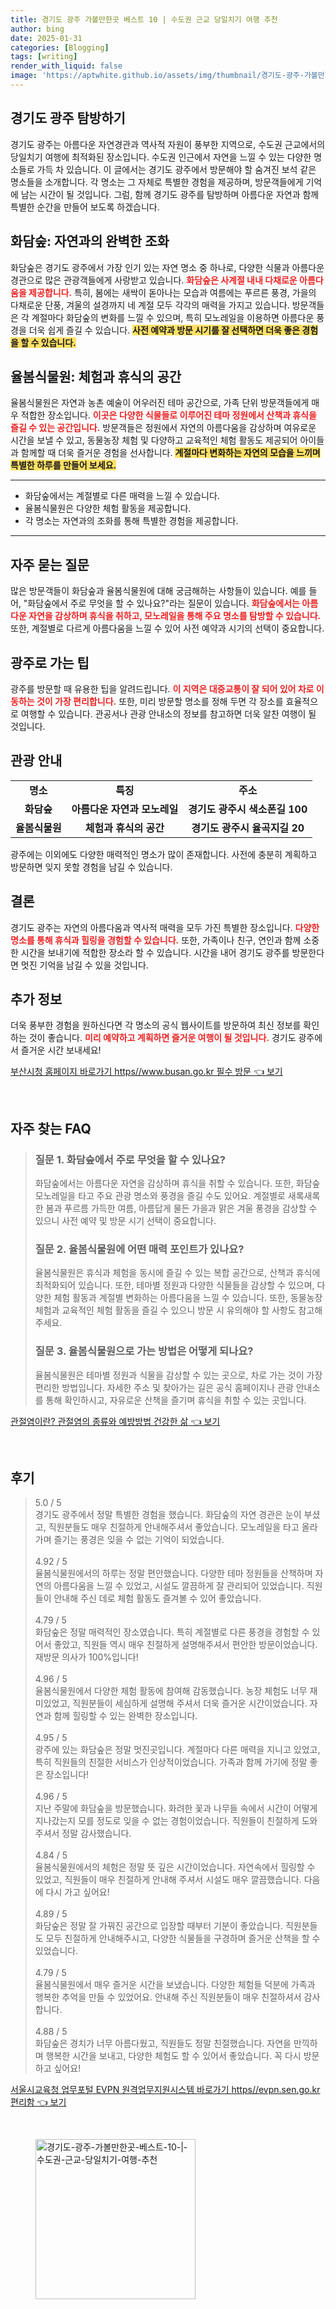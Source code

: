 ```yaml
---
title: 경기도 광주 가볼만한곳 베스트 10 | 수도권 근교 당일치기 여행 추천
author: bing
date: 2025-01-31
categories: [Blogging]
tags: [writing]
render_with_liquid: false
image: 'https://aptwhite.github.io/assets/img/thumbnail/경기도-광주-가볼만한곳-베스트-10-|-수도권-근교-당일치기-여행-추천.webp'
---
```



<h2 id='경기도_광주_소개'>경기도 광주 탐방하기</h2>

<p>경기도 광주는 아름다운 자연경관과 역사적 자원이 풍부한 지역으로, 수도권 근교에서의 당일치기 여행에 최적화된 장소입니다. 수도권 인근에서 자연을 느낄 수 있는 다양한 명소들로 가득 차 있습니다. 이 글에서는 경기도 광주에서 방문해야 할 숨겨진 보석 같은 명소들을 소개합니다. 각 명소는 그 자체로 특별한 경험을 제공하며, 방문객들에게 기억에 남는 시간이 될 것입니다. 그럼, 함께 경기도 광주를 탐방하며 아름다운 자연과 함께 특별한 순간을 만들어 보도록 하겠습니다.</p>

<h2 id='화담숲'>화담숲: 자연과의 완벽한 조화</h2>

<p>화담숲은 경기도 광주에서 가장 인기 있는 자연 명소 중 하나로, 다양한 식물과 아름다운 경관으로 많은 관광객들에게 사랑받고 있습니다. <b><span style="color: #ee2323;">화담숲은 사계절 내내 다채로운 아름다움을 제공합니다.</span></b> 특히, 봄에는 새싹이 돋아나는 모습과 여름에는 푸르른 풍경, 가을의 다채로운 단풍, 겨울의 설경까지 네 계절 모두 각각의 매력을 가지고 있습니다. 방문객들은 각 계절마다 화담숲의 변화를 느낄 수 있으며, 특히 모노레일을 이용하면 아름다운 풍경을 더욱 쉽게 즐길 수 있습니다. <b><span style="background-color: #ffe066;">사전 예약과 방문 시기를 잘 선택하면 더욱 좋은 경험을 할 수 있습니다.</span></b></p>

<h2 id='율봄식물원'>율봄식물원: 체험과 휴식의 공간</h2>

<p>율봄식물원은 자연과 농촌 예술이 어우러진 테마 공간으로, 가족 단위 방문객들에게 매우 적합한 장소입니다. <b><span style="color: #ee2323;">이곳은 다양한 식물들로 이루어진 테마 정원에서 산책과 휴식을 즐길 수 있는 공간입니다.</span></b> 방문객들은 정원에서 자연의 아름다움을 감상하며 여유로운 시간을 보낼 수 있고, 동물농장 체험 및 다양하고 교육적인 체험 활동도 제공되어 아이들과 함께할 때 더욱 즐거운 경험을 선사합니다. <b><span style="background-color: #ffe066;">계절마다 변화하는 자연의 모습을 느끼며 특별한 하루를 만들어 보세요.</span></b></p>

<hr />

<ul>
    <li>화담숲에서는 계절별로 다른 매력을 느낄 수 있습니다.</li>
    <li>율봄식물원은 다양한 체험 활동을 제공합니다.</li>
    <li>각 명소는 자연과의 조화를 통해 특별한 경험을 제공합니다.</li>
</ul>

<hr />

<h2 id='자주_묻는_질문'>자주 묻는 질문</h2>

<p>많은 방문객들이 화담숲과 율봄식물원에 대해 궁금해하는 사항들이 있습니다. 예를 들어, "화담숲에서 주로 무엇을 할 수 있나요?"라는 질문이 있습니다. <b><span style="color: #ee2323;">화담숲에서는 아름다운 자연을 감상하며 휴식을 취하고, 모노레일을 통해 주요 명소를 탐방할 수 있습니다.</span></b> 또한, 계절별로 다르게 아름다움을 느낄 수 있어 사전 예약과 시기의 선택이 중요합니다.</p>

<h2 id='광주로_가는_팁'>광주로 가는 팁</h2>

<p>광주를 방문할 때 유용한 팁을 알려드립니다. <b><span style="color: #ee2323;">이 지역은 대중교통이 잘 되어 있어 차로 이동하는 것이 가장 편리합니다.</span></b> 또한, 미리 방문할 명소를 정해 두면 각 장소를 효율적으로 여행할 수 있습니다. 관공서나 관광 안내소의 정보를 참고하면 더욱 알찬 여행이 될 것입니다.</p>

<h2 id='관광_안내'>관광 안내</h2>

<table>
    <tr>
        <td style="text-align: center; height: 17px;"><b>명소</b></td>
        <td style="text-align: center; height: 17px;"><b>특징</b></td>
        <td style="text-align: center; height: 17px;"><b>주소</b></td>
    </tr>
    <tr>
        <td style="text-align: center; height: 17px;"><b>화담숲</b></td>
        <td style="text-align: center; height: 17px;"><b>아름다운 자연과 모노레일</b></td>
        <td style="text-align: center; height: 17px;"><b>경기도 광주시 색소폰길 100</b></td>
    </tr>
    <tr>
        <td style="text-align: center; height: 17px;"><b>율봄식물원</b></td>
        <td style="text-align: center; height: 17px;"><b>체험과 휴식의 공간</b></td>
        <td style="text-align: center; height: 17px;"><b>경기도 광주시 율곡지길 20</b></td>
    </tr>
</table>

<p>광주에는 이외에도 다양한 매력적인 명소가 많이 존재합니다. 사전에 충분히 계획하고 방문하면 잊지 못할 경험을 남길 수 있습니다.</p>

<h2 id='결론'>결론</h2>

<p>경기도 광주는 자연의 아름다움과 역사적 매력을 모두 가진 특별한 장소입니다. <b><span style="color: #ee2323;">다양한 명소를 통해 휴식과 힐링을 경험할 수 있습니다.</span></b> 또한, 가족이나 친구, 연인과 함께 소중한 시간을 보내기에 적합한 장소라 할 수 있습니다. 시간을 내어 경기도 광주를 방문한다면 멋진 기억을 남길 수 있을 것입니다.</p>

<h2 id='추가_정보'>추가 정보</h2>

<p>더욱 풍부한 경험을 원하신다면 각 명소의 공식 웹사이트를 방문하여 최신 정보를 확인하는 것이 좋습니다. <b><span style="color: #ee2323;">미리 예약하고 계획하면 즐거운 여행이 될 것입니다.</span></b> 경기도 광주에서 즐거운 시간 보내세요!</p>


<p><a class="click-button" title="부산시청 홈페이지 바로가기 https//www.busan.go.kr 필수 방문" href="https://aptwhite.github.io/posts/%EB%B6%80%EC%82%B0%EC%8B%9C%EC%B2%AD-%ED%99%88%ED%8E%98%EC%9D%B4%EC%A7%80-%EB%B0%94%EB%A1%9C%EA%B0%80%EA%B8%B0-httpswww.busan.go.kr-%ED%95%84%EC%88%98-%EB%B0%A9%EB%AC%B8/" rel="dofollow">부산시청 홈페이지 바로가기 https//www.busan.go.kr 필수 방문 👈 보기</a></p><br>
<h2 id='자주_찾는_FAQ'>자주 찾는 FAQ</h2>
<div itemscope="" itemtype="https://schema.org/FAQPage"> 
<blockquote> 
<div itemscope="" itemprop="mainEntity" itemtype="https://schema.org/Question"> 
<h3 itemprop="name">질문 1. 화담숲에서 주로 무엇을 할 수 있나요?</h3> 
<div itemscope="" itemprop="acceptedAnswer" itemtype="https://schema.org/Answer"> 
<span itemprop="text"> 
<p>화담숲에서는 아름다운 자연을 감상하며 휴식을 취할 수 있습니다. 또한, 화담숲 모노레일을 타고 주요 관광 명소와 풍경을 즐길 수도 있어요. 계절별로 새록새록한 봄과 푸르름 가득한 여름, 아름답게 물든 가을과 맑은 겨울 풍경을 감상할 수 있으니 사전 예약 및 방문 시기 선택이 중요합니다.</p> 
</span> 
</div> 
</div> 

<div itemscope="" itemprop="mainEntity" itemtype="https://schema.org/Question"> 
<h3 itemprop="name">질문 2. 율봄식물원에 어떤 매력 포인트가 있나요?</h3> 
<div itemscope="" itemprop="acceptedAnswer" itemtype="https://schema.org/Answer"> 
<span itemprop="text"> 
<p>율봄식물원은 휴식과 체험을 동시에 즐길 수 있는 복합 공간으로, 산책과 휴식에 최적화되어 있습니다. 또한, 테마별 정원과 다양한 식물들을 감상할 수 있으며, 다양한 체험 활동과 계절별 변화하는 아름다움을 느낄 수 있습니다. 또한, 동물농장 체험과 교육적인 체험 활동을 즐길 수 있으니 방문 시 유의해야 할 사항도 참고해주세요.</p>
</span> 
</div> 
</div> 

<div itemscope="" itemprop="mainEntity" itemtype="https://schema.org/Question"> 
<h3 itemprop="name">질문 3. 율봄식물원으로 가는 방법은 어떻게 되나요?</h3> 
<div itemscope="" itemprop="acceptedAnswer" itemtype="https://schema.org/Answer"> 
<span itemprop="text"> 
<p>율봄식물원은 테마별 정원과 식물을 감상할 수 있는 곳으로, 차로 가는 것이 가장 편리한 방법입니다. 자세한 주소 및 찾아가는 길은 공식 홈페이지나 관광 안내소를 통해 확인하시고, 자유로운 산책을 즐기며 휴식을 취할 수 있는 곳입니다.</p> 
</span> 
</div> 
</div> 
</blockquote> 
</div>
<p><a class="click-button" title="관절염이란? 관절염의 종류와 예방방법 건강한 삶" href="https://aptwhite.github.io/posts/%EA%B4%80%EC%A0%88%EC%97%BC%EC%9D%B4%EB%9E%80-%EA%B4%80%EC%A0%88%EC%97%BC%EC%9D%98-%EC%A2%85%EB%A5%98%EC%99%80-%EC%98%88%EB%B0%A9%EB%B0%A9%EB%B2%95-%EA%B1%B4%EA%B0%95%ED%95%9C-%EC%82%B6/" rel="dofollow">관절염이란? 관절염의 종류와 예방방법 건강한 삶 👈 보기</a></p><br>
<h2 id='후기'>후기</h2>
<div itemscope itemtype="https://schema.org/Product">
  <blockquote>
  <div itemprop="review" itemscope itemtype="https://schema.org/Review">
      <div itemprop="reviewRating" itemscope itemtype="https://schema.org/Rating"> <span itemprop="ratingValue">5.0</span> / <span itemprop="bestRating">5</span> </div>
      <span itemprop="reviewBody">경기도 광주에서 정말 특별한 경험을 했습니다. 화담숲의 자연 경관은 눈이 부셨고, 직원분들도 매우 친절하게 안내해주셔서 좋았습니다. 모노레일을 타고 올라가며 즐기는 풍경은 잊을 수 없는 기억이 되었습니다.</span>
  </div>
  <br>
  <div itemprop="review" itemscope itemtype="https://schema.org/Review">
      <div itemprop="reviewRating" itemscope itemtype="https://schema.org/Rating"> <span itemprop="ratingValue">4.92</span> / <span itemprop="bestRating">5</span> </div>
      <span itemprop="reviewBody">율봄식물원에서의 하루는 정말 편안했습니다. 다양한 테마 정원들을 산책하며 자연의 아름다움을 느낄 수 있었고, 시설도 깔끔하게 잘 관리되어 있었습니다. 직원들이 안내해 주신 데로 체험 활동도 즐겨볼 수 있어 좋았습니다.</span>
  </div>
  <br>
  <div itemprop="review" itemscope itemtype="https://schema.org/Review">
      <div itemprop="reviewRating" itemscope itemtype="https://schema.org/Rating"> <span itemprop="ratingValue">4.79</span> / <span itemprop="bestRating">5</span> </div>
      <span itemprop="reviewBody">화담숲은 정말 매력적인 장소였습니다. 특히 계절별로 다른 풍경을 경험할 수 있어서 좋았고, 직원들 역시 매우 친절하게 설명해주셔서 편안한 방문이었습니다. 재방문 의사가 100%입니다!</span>
  </div>
  <br>
  <div itemprop="review" itemscope itemtype="https://schema.org/Review">
      <div itemprop="reviewRating" itemscope itemtype="https://schema.org/Rating"> <span itemprop="ratingValue">4.96</span> / <span itemprop="bestRating">5</span> </div>
      <span itemprop="reviewBody">율봄식물원에서 다양한 체험 활동에 참여해 감동했습니다. 농장 체험도 너무 재미있었고, 직원분들이 세심하게 설명해 주셔서 더욱 즐거운 시간이었습니다. 자연과 함께 힐링할 수 있는 완벽한 장소입니다.</span>
  </div>
  <br>
  <div itemprop="review" itemscope itemtype="https://schema.org/Review">
      <div itemprop="reviewRating" itemscope itemtype="https://schema.org/Rating"> <span itemprop="ratingValue">4.95</span> / <span itemprop="bestRating">5</span> </div>
      <span itemprop="reviewBody">광주에 있는 화담숲은 정말 멋진곳입니다. 계절마다 다른 매력을 지니고 있었고, 특히 직원들의 친절한 서비스가 인상적이었습니다. 가족과 함께 가기에 정말 좋은 장소입니다!</span>
  </div>
  <br>
  <div itemprop="review" itemscope itemtype="https://schema.org/Review">
      <div itemprop="reviewRating" itemscope itemtype="https://schema.org/Rating"> <span itemprop="ratingValue">4.96</span> / <span itemprop="bestRating">5</span> </div>
      <span itemprop="reviewBody">지난 주말에 화담숲을 방문했습니다. 화려한 꽃과 나무들 속에서 시간이 어떻게 지나갔는지 모를 정도로 잊을 수 없는 경험이었습니다. 직원들이 친절하게 도와주셔서 정말 감사했습니다.</span>
  </div>
  <br>
  <div itemprop="review" itemscope itemtype="https://schema.org/Review">
      <div itemprop="reviewRating" itemscope itemtype="https://schema.org/Rating"> <span itemprop="ratingValue">4.84</span> / <span itemprop="bestRating">5</span> </div>
      <span itemprop="reviewBody">율봄식물원에서의 체험은 정말 뜻 깊은 시간이었습니다. 자연속에서 힐링할 수 있었고, 직원들이 매우 친절하게 안내해 주셔서 시설도 매우 깔끔했습니다. 다음에 다시 가고 싶어요!</span>
  </div>
  <br>
  <div itemprop="review" itemscope itemtype="https://schema.org/Review">
      <div itemprop="reviewRating" itemscope itemtype="https://schema.org/Rating"> <span itemprop="ratingValue">4.89</span> / <span itemprop="bestRating">5</span> </div>
      <span itemprop="reviewBody">화담숲은 정말 잘 가꿔진 공간으로 입장할 때부터 기분이 좋았습니다. 직원분들도 모두 친절하게 안내해주시고, 다양한 식물들을 구경하며 즐거운 산책을 할 수 있었습니다.</span>
  </div>
  <br>
  <div itemprop="review" itemscope itemtype="https://schema.org/Review">
      <div itemprop="reviewRating" itemscope itemtype="https://schema.org/Rating"> <span itemprop="ratingValue">4.79</span> / <span itemprop="bestRating">5</span> </div>
      <span itemprop="reviewBody">율봄식물원에서 매우 즐거운 시간을 보냈습니다. 다양한 체험들 덕분에 가족과 행복한 추억을 만들 수 있었어요. 안내해 주신 직원분들이 매우 친절하셔서 감사합니다.</span>
  </div>
  <br>
  <div itemprop="review" itemscope itemtype="https://schema.org/Review">
      <div itemprop="reviewRating" itemscope itemtype="https://schema.org/Rating"> <span itemprop="ratingValue">4.88</span> / <span itemprop="bestRating">5</span> </div>
      <span itemprop="reviewBody">화담숲은 경치가 너무 아름다웠고, 직원들도 정말 친절했습니다. 자연을 만끽하며 행복한 시간을 보내고, 다양한 체험도 할 수 있어서 좋았습니다. 꼭 다시 방문하고 싶어요!</span>
  </div>
  </blockquote>
</div>
<p><a class="click-button" title="서울시교육청 업무포털 EVPN 원격업무지원시스템 바로가기 https//evpn.sen.go.kr 편리함" href="https://aptwhite.github.io/posts/%EC%84%9C%EC%9A%B8%EC%8B%9C%EA%B5%90%EC%9C%A1%EC%B2%AD-%EC%97%85%EB%AC%B4%ED%8F%AC%ED%84%B8-EVPN-%EC%9B%90%EA%B2%A9%EC%97%85%EB%AC%B4%EC%A7%80%EC%9B%90%EC%8B%9C%EC%8A%A4%ED%85%9C-%EB%B0%94%EB%A1%9C%EA%B0%80%EA%B8%B0-httpsevpn.sen.go.kr-%ED%8E%B8%EB%A6%AC%ED%95%A8/" rel="dofollow">서울시교육청 업무포털 EVPN 원격업무지원시스템 바로가기 https//evpn.sen.go.kr 편리함 👈 보기</a></p><br>
<figure class="image"><img src="https://aptwhite.github.io/assets/img/thumbnail/경기도-광주-가볼만한곳-베스트-10-|-수도권-근교-당일치기-여행-추천.webp" alt="경기도-광주-가볼만한곳-베스트-10-|-수도권-근교-당일치기-여행-추천" width="256" height="256"></figure>
